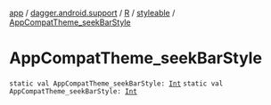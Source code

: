 [app](../../../index.md) / [dagger.android.support](../../index.md) / [R](../index.md) / [styleable](index.md) / [AppCompatTheme_seekBarStyle](./-app-compat-theme_seek-bar-style.md)

# AppCompatTheme_seekBarStyle

`static val AppCompatTheme_seekBarStyle: `[`Int`](https://kotlinlang.org/api/latest/jvm/stdlib/kotlin/-int/index.html)
`static val AppCompatTheme_seekBarStyle: `[`Int`](https://kotlinlang.org/api/latest/jvm/stdlib/kotlin/-int/index.html)